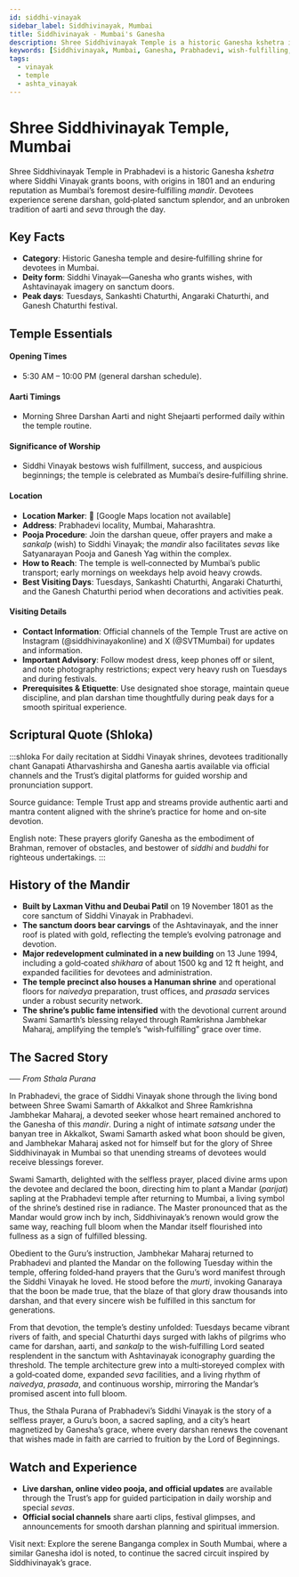 ```yaml
---
id: siddhi-vinayak
sidebar_label: Siddhivinayak, Mumbai
title: Siddhivinayak - Mumbai's Ganesha
description: Shree Siddhivinayak Temple is a historic Ganesha kshetra in Mumbai, revered for granting wishes, success, and auspicious beginnings.
keywords: [Siddhivinayak, Mumbai, Ganesha, Prabhadevi, wish-fulfilling, success, aarti, temples]
tags:
  - vinayak
  - temple
  - ashta_vinayak
---
```


# Shree Siddhivinayak Temple, Mumbai

Shree Siddhivinayak Temple in Prabhadevi is a historic Ganesha *kshetra* where Siddhi Vinayak grants boons, with origins in 1801 and an enduring reputation as Mumbai’s foremost desire‑fulfilling *mandir*. Devotees experience serene darshan, gold‑plated sanctum splendor, and an unbroken tradition of aarti and *seva* through the day.

## Key Facts

* **Category**: Historic Ganesha temple and desire‑fulfilling shrine for devotees in Mumbai.
* **Deity form**: Siddhi Vinayak—Ganesha who grants wishes, with Ashtavinayak imagery on sanctum doors.
* **Peak days**: Tuesdays, Sankashti Chaturthi, Angaraki Chaturthi, and Ganesh Chaturthi festival.

## Temple Essentials

#### Opening Times
* 5:30 AM – 10:00 PM (general darshan schedule).

#### Aarti Timings
* Morning Shree Darshan Aarti and night Shejaarti performed daily within the temple routine.

#### Significance of Worship
* Siddhi Vinayak bestows wish fulfillment, success, and auspicious beginnings; the temple is celebrated as Mumbai’s desire‑fulfilling shrine.

#### Location
* **Location Marker**: 📍 [Google Maps location not available]
* **Address**: Prabhadevi locality, Mumbai, Maharashtra.
* **Pooja Procedure**: Join the darshan queue, offer prayers and make a *sankalp* (wish) to Siddhi Vinayak; the *mandir* also facilitates *sevas* like Satyanarayan Pooja and Ganesh Yag within the complex.
* **How to Reach**: The temple is well‑connected by Mumbai’s public transport; early mornings on weekdays help avoid heavy crowds.
* **Best Visiting Days**: Tuesdays, Sankashti Chaturthi, Angaraki Chaturthi, and the Ganesh Chaturthi period when decorations and activities peak.

#### Visiting Details
* **Contact Information**: Official channels of the Temple Trust are active on Instagram (@siddhivinayakonline) and X (@SVTMumbai) for updates and information.
* **Important Advisory**: Follow modest dress, keep phones off or silent, and note photography restrictions; expect very heavy rush on Tuesdays and during festivals.
* **Prerequisites & Etiquette**: Use designated shoe storage, maintain queue discipline, and plan darshan time thoughtfully during peak days for a smooth spiritual experience.

## Scriptural Quote (Shloka)

:::shloka
For daily recitation at Siddhi Vinayak shrines, devotees traditionally chant Ganapati Atharvashirsha and Ganesha aartis available via official channels and the Trust’s digital platforms for guided worship and pronunciation support.

Source guidance: Temple Trust app and streams provide authentic aarti and mantra content aligned with the shrine’s practice for home and on‑site devotion.

English note: These prayers glorify Ganesha as the embodiment of Brahman, remover of obstacles, and bestower of *siddhi* and *buddhi* for righteous undertakings.
:::

## History of the Mandir

* **Built by Laxman Vithu and Deubai Patil** on 19 November 1801 as the core sanctum of Siddhi Vinayak in Prabhadevi.
* **The sanctum doors bear carvings** of the Ashtavinayak, and the inner roof is plated with gold, reflecting the temple’s evolving patronage and devotion.
* **Major redevelopment culminated in a new building** on 13 June 1994, including a gold‑coated *shikhara* of about 1500 kg and 12 ft height, and expanded facilities for devotees and administration.
* **The temple precinct also houses a Hanuman shrine** and operational floors for *naivedya* preparation, trust offices, and *prasada* services under a robust security network.
* **The shrine’s public fame intensified** with the devotional current around Swami Samarth’s blessing relayed through Ramkrishna Jambhekar Maharaj, amplifying the temple’s “wish‑fulfilling” grace over time.

## The Sacred Story

_── From Sthala Purana_

In Prabhadevi, the grace of Siddhi Vinayak shone through the living bond between Shree Swami Samarth of Akkalkot and Shree Ramkrishna Jambhekar Maharaj, a devoted seeker whose heart remained anchored to the Ganesha of this *mandir*. During a night of intimate *satsang* under the banyan tree in Akkalkot, Swami Samarth asked what boon should be given, and Jambhekar Maharaj asked not for himself but for the glory of Shree Siddhivinayak in Mumbai so that unending streams of devotees would receive blessings forever.

Swami Samarth, delighted with the selfless prayer, placed divine arms upon the devotee and declared the boon, directing him to plant a Mandar (*parijat*) sapling at the Prabhadevi temple after returning to Mumbai, a living symbol of the shrine’s destined rise in radiance. The Master pronounced that as the Mandar would grow inch by inch, Siddhivinayak’s renown would grow the same way, reaching full bloom when the Mandar itself flourished into fullness as a sign of fulfilled blessing.

Obedient to the Guru’s instruction, Jambhekar Maharaj returned to Prabhadevi and planted the Mandar on the following Tuesday within the temple, offering folded‑hand prayers that the Guru’s word manifest through the Siddhi Vinayak he loved. He stood before the *murti*, invoking Ganaraya that the boon be made true, that the blaze of that glory draw thousands into darshan, and that every sincere wish be fulfilled in this sanctum for generations.

From that devotion, the temple’s destiny unfolded: Tuesdays became vibrant rivers of faith, and special Chaturthi days surged with lakhs of pilgrims who came for darshan, aarti, and *sankalp* to the wish‑fulfilling Lord seated resplendent in the sanctum with Ashtavinayak iconography guarding the threshold. The temple architecture grew into a multi‑storeyed complex with a gold‑coated dome, expanded *seva* facilities, and a living rhythm of *naivedya*, *prasada*, and continuous worship, mirroring the Mandar’s promised ascent into full bloom.

Thus, the Sthala Purana of Prabhadevi’s Siddhi Vinayak is the story of a selfless prayer, a Guru’s boon, a sacred sapling, and a city’s heart magnetized by Ganesha’s grace, where every darshan renews the covenant that wishes made in faith are carried to fruition by the Lord of Beginnings.

## Watch and Experience

* **Live darshan, online video pooja, and official updates** are available through the Trust’s app for guided participation in daily worship and special *sevas*.
* **Official social channels** share aarti clips, festival glimpses, and announcements for smooth darshan planning and spiritual immersion.

Visit next: Explore the serene Banganga complex in South Mumbai, where a similar Ganesha idol is noted, to continue the sacred circuit inspired by Siddhivinayak’s grace.